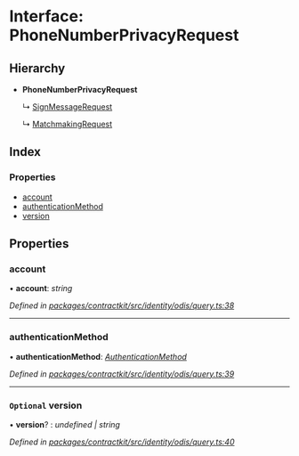 # Interface: PhoneNumberPrivacyRequest

## Hierarchy

* **PhoneNumberPrivacyRequest**

  ↳ [SignMessageRequest](_identity_odis_query_.signmessagerequest.md)

  ↳ [MatchmakingRequest](_identity_odis_query_.matchmakingrequest.md)

## Index

### Properties

* [account](_identity_odis_query_.phonenumberprivacyrequest.md#account)
* [authenticationMethod](_identity_odis_query_.phonenumberprivacyrequest.md#authenticationmethod)
* [version](_identity_odis_query_.phonenumberprivacyrequest.md#optional-version)

## Properties

###  account

• **account**: *string*

*Defined in [packages/contractkit/src/identity/odis/query.ts:38](https://github.com/celo-org/celo-monorepo/blob/master/packages/contractkit/src/identity/odis/query.ts#L38)*

___

###  authenticationMethod

• **authenticationMethod**: *[AuthenticationMethod](../enums/_identity_odis_query_.authenticationmethod.md)*

*Defined in [packages/contractkit/src/identity/odis/query.ts:39](https://github.com/celo-org/celo-monorepo/blob/master/packages/contractkit/src/identity/odis/query.ts#L39)*

___

### `Optional` version

• **version**? : *undefined | string*

*Defined in [packages/contractkit/src/identity/odis/query.ts:40](https://github.com/celo-org/celo-monorepo/blob/master/packages/contractkit/src/identity/odis/query.ts#L40)*
